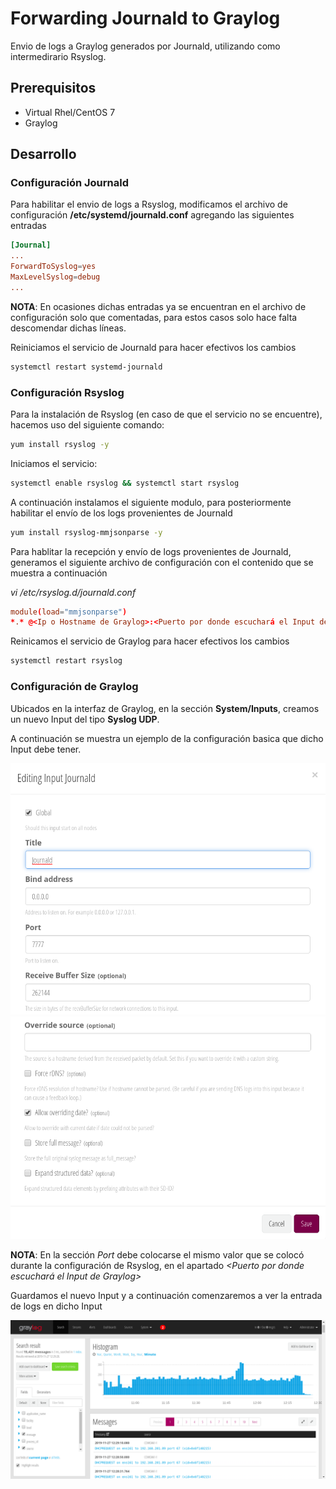 # Forwarding Journald to Graylog

Envio de logs a Graylog generados por Journald, utilizando como intermedirario Rsyslog.

## Prerequisitos

* Virtual Rhel/CentOS 7
* Graylog

## Desarrollo
### Configuración Journald

Para habilitar el envio de logs a Rsyslog, modificamos el archivo de configuración **/etc/systemd/journald.conf** agregando las siguientes entradas

```conf
[Journal]
...
ForwardToSyslog=yes
MaxLevelSyslog=debug
...
```
**NOTA**: En ocasiones dichas entradas ya se encuentran en el archivo de configuración solo que comentadas, para estos casos solo hace falta descomendar dichas líneas.

Reiniciamos el servicio de Journald para hacer efectivos los cambios

```bash
systemctl restart systemd-journald
```


### Configuración Rsyslog

Para la instalación de Rsyslog (en caso de que el servicio no se encuentre), hacemos uso del siguiente comando:

```bash
yum install rsyslog -y
```

Iniciamos el servicio:

```bash
systemctl enable rsyslog && systemctl start rsyslog
```

A continuación instalamos el siguiente modulo, para posteriormente habilitar el envío de los logs provenientes de Journald

```bash
yum install rsyslog-mmjsonparse -y
```

Para hablitar la recepción y envío de logs provenientes de Journald, generamos el siguiente archivo de configuración con el contenido que se muestra a continuación

*vi /etc/rsyslog.d/journald.conf*
```conf
module(load="mmjsonparse")
*.* @<Ip o Hostname de Graylog>:<Puerto por donde escuchará el Input de Graylog>;RSYSLOG_SyslogProtocol23Format
```

Reinicamos el servicio de Graylog para hacer efectivos los cambios

```bash
systemctl restart rsyslog
```

### Configuración de Graylog

Ubicados en la interfaz de Graylog, en la sección **System/Inputs**, creamos un nuevo Input del tipo **Syslog UDP**.

A continuación se muestra un ejemplo de la configuración basica que dicho Input debe tener.

![Configuración Input](imagenes/Input1.png)
![Configuración Input](imagenes/Input2.png)

**NOTA**: En la sección *Port* debe colocarse el mismo valor que se colocó durante la configuración de Rsyslog, en el apartado *\<Puerto por donde escuchará el Input de Graylog\>*

Guardamos el nuevo Input y a continuación comenzaremos a ver la entrada de logs en dicho Input

![Logs](imagenes/Logs.png)